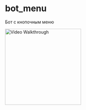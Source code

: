 # bot_menu
Бот с кнопочным меню


<img src='http://i.imgur.com/WRRTxTIh.gif[/img]' title='Video Walkthrough'  width="250" height="250" alt='Video Walkthrough' />
